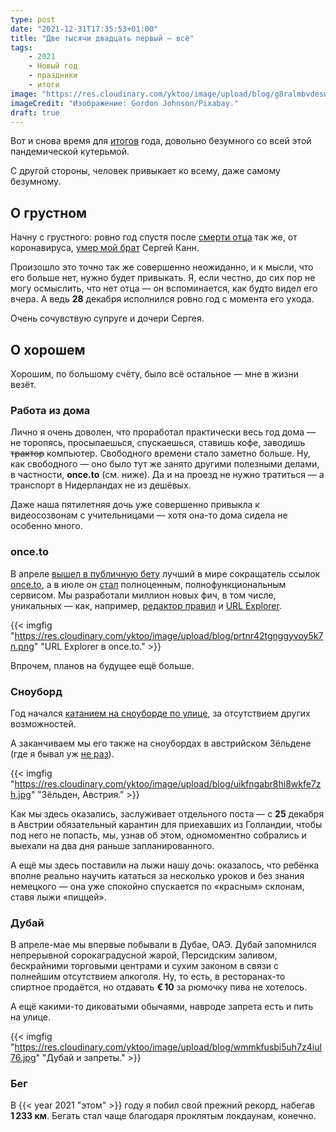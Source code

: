 ```yaml
---
type: post
date: "2021-12-31T17:35:53+01:00"
title: "Две тысячи двадцать первый — всё"
tags:
    - 2021
    - Новый год
    - праздники
    - итоги
image: "https://res.cloudinary.com/yktoo/image/upload/blog/g8ralmbvdesw7r6enbiz.jpg"
imageCredit: "Изображение: Gordon Johnson/Pixabay."
draft: true
---
```


Вот и снова время для [итогов](/tags/итоги) года, довольно безумного со всей этой пандемической кутерьмой.

С другой стороны, человек привыкает ко всему, даже самому безумному.

## О грустном

Начну с грустного: ровно год спустя после [смерти отца](0764) так же, от коронавируса, [умер мой брат](0800) Сергей Канн.

<!--more-->

Произошло это точно так же совершенно неожиданно, и к мысли, что его больше нет, нужно будет привыкать. Я, если честно, до сих пор не могу осмыслить, что нет отца — он вспоминается, как будто видел его вчера. А ведь **28** декабря исполнился ровно год с момента его ухода.

Очень сочувствую супруге и дочери Сергея.

## О хорошем

Хорошим, по большому счёту, было всё остальное — мне в жизни везёт.

### Работа из дома

Лично я очень доволен, что проработал практически весь год дома — не торопясь, просыпаешься, спускаешься, ставишь кофе, заводишь ~~трактор~~ компьютер. Свободного времени стало заметно больше. Ну, как свободного — оно было тут же занято другими полезными делами, в частности, **once.to** (см. ниже). Да и на проезд не нужно тратиться — а транспорт в Нидерландах не из дешёвых.

Даже наша пятилетняя дочь уже совершенно привыкла к видеосозвонам с учительницами — хотя она-то дома сидела не особенно много.

### once.to

В апреле [вышел в публичную бету](0772) лучший в мире сокращатель ссылок [once.to](https://once.to/once-yktoo), а в июле он [стал](0758) полноценным, полнофункциональным сервисом. Мы разработали миллион новых фич, в том числе, уникальных — как, например, [редактор правил](https://docs.once.to/en/blog/0020/) и [URL Explorer](0797).

{{< imgfig "https://res.cloudinary.com/yktoo/image/upload/blog/prtnr42tgnggyvoy5k7n.png" "URL Explorer в once.to." >}}

Впрочем, планов на будущее ещё больше.

### Сноуборд

Год начался [катанием на сноуборде по улице](0768), за отсутствием других возможностей.

А заканчиваем мы его также на сноубордах в австрийском Зёльдене (где я бывал уж [не раз](/tags/зёльден)).

{{< imgfig "https://res.cloudinary.com/yktoo/image/upload/blog/uikfngabr8hi8wkfe7zh.jpg" "Зёльден, Австрия." >}}

Как мы здесь оказались, заслуживает отдельного поста — с **25** декабря в Австрии обязательный карантин для приехавших из Голландии, чтобы под него не попасть, мы, узнав об этом, одномоментно собрались и выехали на два дня раньше запланированного.

А ещё мы здесь поставили на лыжи нашу дочь: оказалось, что ребёнка вполне реально научить кататься за несколько уроков и без знания немецкого — она уже спокойно спускается по «красным» склонам, ставя лыжи «пиццей».

### Дубай

В апреле-мае мы впервые побывали в Дубае, ОАЭ. Дубай запомнился непрерывной сорокаградусной жарой, Персидским заливом, бескрайними торговыми центрами и сухим законом в связи с полнейшим отсутствием алкоголя. Ну, то есть, в ресторанах-то спиртное продаётся, но отдавать **€ 10** за рюмочку пива не хотелось.

А ещё какими-то диковатыми обычаями, навроде запрета есть и пить на улице.

{{< imgfig "https://res.cloudinary.com/yktoo/image/upload/blog/wmmkfusbi5uh7z4iul76.jpg" "Дубай и запреты." >}}

### Бег

В {{< year 2021 "этом" >}} году я побил свой прежний рекорд, набегав **1 233 км**. Бегать стал чаще благодаря проклятым локдаунам, конечно.
